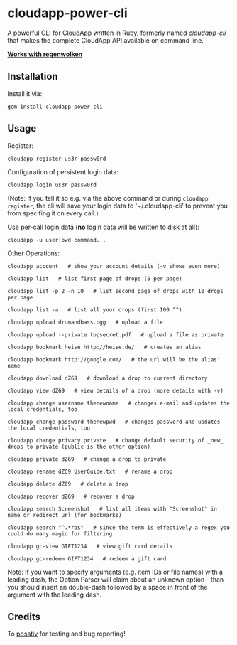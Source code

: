 # cloudapp-power-cli

A powerful CLI for [CloudApp](http://getcloudapp.com/) written in Ruby, formerly named *cloudapp-cli* that makes the complete CloudApp API available on command line.

**[Works with regenwolken](https://github.com/posativ/regenwolken)**

## Installation

Install it via:

	gem install cloudapp-power-cli

## Usage

Register:

	cloudapp register us3r passw0rd

Configuration of persistent login data:

	cloudapp login us3r passw0rd

(Note: If you tell it so e.g. via the above command or during `cloudapp register`, the cli will save your login data to '~/.cloudapp-cli' to prevent you from specifing it on every call.)

Use per-call login data (**no** login data will be written to disk at all):

	cloudapp -u user:pwd command...

Other Operations:

	cloudapp account   # show your account details (-v shows even more)

	cloudapp list   # list first page of drops (5 per page)

	cloudapp list -p 2 -n 10   # list second page of drops with 10 drops per page

	cloudapp list -a   # list all your drops (first 100 ^^)

	cloudapp upload drumandbass.ogg   # upload a file

	cloudapp upload --private topsecret.pdf   # upload a file as private

	cloudapp bookmark heise http://heise.de/   # creates an alias

	cloudapp bookmark http://google.com/   # the url will be the alias' name

	cloudapp download dZ69   # download a drop to current directory

	cloudapp view dZ69   # view details of a drop (more details with -v)

	cloudapp change username thenewname   # changes e-mail and updates the local credentials, too

	cloudapp change password thenewpwd   # changes password and updates the local credentials, too

	cloudapp change privacy private   # change default security of _new_ drops to private (public is the other option)

	cloudapp private dZ69   # change a drop to private

	cloudapp rename dZ69 UserGuide.txt   # rename a drop

	cloudapp delete dZ69   # delete a drop

	cloudapp recover dZ69   # recover a drop

	cloudapp search Screenshot   # list all items with "Screenshot" in name or redirect url (for bookmarks)

	cloudapp search "^.*rb$"   # since the term is effectively a regex you could do many magic for filtering

	cloudapp gc-view GIFT1234   # view gift card details

	cloudapp gc-redeem GIFT1234   # redeem a gift card

Note: If you want to specify arguments (e.g. item IDs or file names) with a leading dash, the Option Parser will claim about an unknown option - than you should insert an double-dash followed by a space in front of the argument with the leading dash.

## Credits

To [posativ](https://github.com/posativ) for testing and bug reporting!
